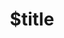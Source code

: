 ---
title: $title
second_title: Référence de l'API GroupDocs.Comparison pour .NET
description: $description
type: docs
weight: $weight
url: /fr/net/$ref/
---